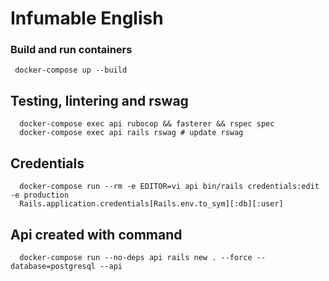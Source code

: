 # Infumable English

### Build and run containers
```
 docker-compose up --build
```

## Testing, lintering and rswag
```
  docker-compose exec api rubocop && fasterer && rspec spec
  docker-compose exec api rails rswag # update rswag
```

## Credentials
```
  docker-compose run --rm -e EDITOR=vi api bin/rails credentials:edit -e production
  Rails.application.credentials[Rails.env.to_sym][:db][:user]
```

## Api created with command
```
  docker-compose run --no-deps api rails new . --force --database=postgresql --api
```

